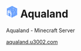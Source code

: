 # ![](/images/iconx32.png)&nbsp;Aqualand
Aqualand - Minecraft Server

[aqualand.u3002.com](http://aqualand.u3002.com)
